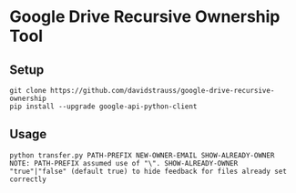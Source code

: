 Google Drive Recursive Ownership Tool
==

Setup
--

    git clone https://github.com/davidstrauss/google-drive-recursive-ownership
    pip install --upgrade google-api-python-client

Usage
--

    python transfer.py PATH-PREFIX NEW-OWNER-EMAIL SHOW-ALREADY-OWNER
    NOTE: PATH-PREFIX assumed use of "\". SHOW-ALREADY-OWNER "true"|"false" (default true) to hide feedback for files already set correctly